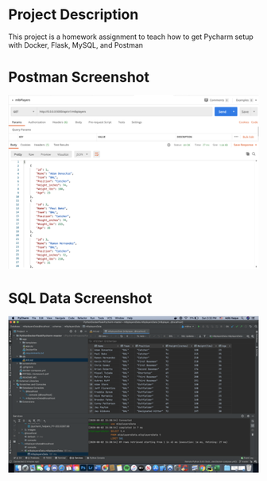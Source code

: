 # Project Description
This project is a homework assignment to teach how to get Pycharm setup with Docker, Flask, MySQL, and Postman
# Postman Screenshot
![postman request output](screenshots/postman.png)
# SQL Data Screenshot
![pycharm data query](screenshots/mlbdataquery.png)
